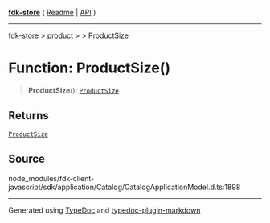 [**fdk-store**](../../../README.md) ( [Readme](../../../README.md) \| [API](../../../API.md) )

---

[fdk-store](../../../API.md) > [product](../../README.md) > [<internal>](../README.md) > ProductSize

# Function: ProductSize()

> **ProductSize**(): [`ProductSize`](../type-aliases/type-alias.ProductSize.md)

## Returns

[`ProductSize`](../type-aliases/type-alias.ProductSize.md)

## Source

node_modules/fdk-client-javascript/sdk/application/Catalog/CatalogApplicationModel.d.ts:1898

---

Generated using [TypeDoc](https://typedoc.org/) and [typedoc-plugin-markdown](https://www.npmjs.com/package/typedoc-plugin-markdown)
